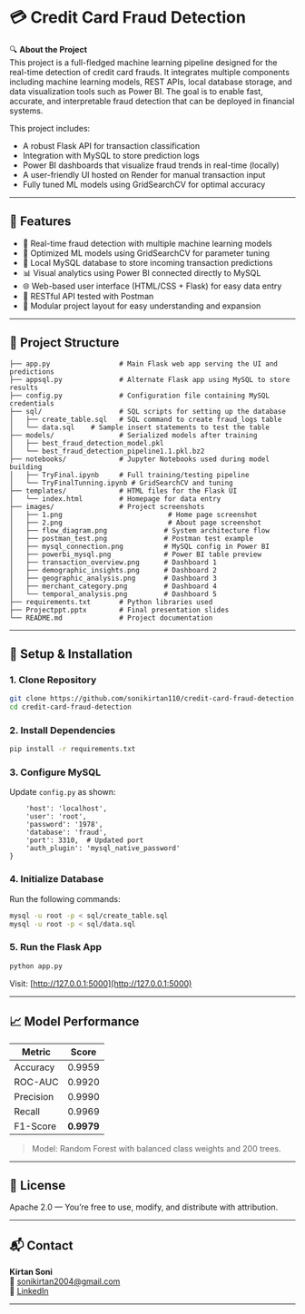 # 💳 Credit Card Fraud Detection

🔍 **About the Project**  
This project is a full-fledged machine learning pipeline designed for the real-time detection of credit card frauds. It integrates multiple components including machine learning models, REST APIs, local database storage, and data visualization tools such as Power BI. The goal is to enable fast, accurate, and interpretable fraud detection that can be deployed in financial systems.

This project includes:
- A robust Flask API for transaction classification
- Integration with MySQL to store prediction logs
- Power BI dashboards that visualize fraud trends in real-time (locally)
- A user-friendly UI hosted on Render for manual transaction input
- Fully tuned ML models using GridSearchCV for optimal accuracy

---

## 🚀 Features

- 🔗 Real-time fraud detection with multiple machine learning models
- 🧠 Optimized ML models using GridSearchCV for parameter tuning
- 💾 Local MySQL database to store incoming transaction predictions
- 📊 Visual analytics using Power BI connected directly to MySQL
- 🌐 Web-based user interface (HTML/CSS + Flask) for easy data entry
- 📮 RESTful API tested with Postman
- 📁 Modular project layout for easy understanding and expansion

---

## 📁 Project Structure

```credit-card-fraud-detection/
├── app.py                 # Main Flask web app serving the UI and predictions
├── appsql.py              # Alternate Flask app using MySQL to store results
├── config.py              # Configuration file containing MySQL credentials
├── sql/                   # SQL scripts for setting up the database
│   ├── create_table.sql   # SQL command to create fraud_logs table
│   └── data.sql    # Sample insert statements to test the table
├── models/                # Serialized models after training
│   ├── best_fraud_detection_model.pkl
│   └── best_fraud_detection_pipeline1.1.pkl.bz2
├── notebooks/             # Jupyter Notebooks used during model building
│   ├── TryFinal.ipynb     # Full training/testing pipeline
│   └── TryFinalTunning.ipynb # GridSearchCV and tuning
├── templates/             # HTML files for the Flask UI
│   └── index.html         # Homepage for data entry
├── images/                # Project screenshots
│   ├── 1.png                          # Home page screenshot
│   ├── 2.png                          # About page screenshot
│   ├── flow_diagram.png              # System architecture flow
│   ├── postman_test.png              # Postman test example
│   ├── mysql_connection.png          # MySQL config in Power BI
│   ├── powerbi_mysql.png             # Power BI table preview
│   ├── transaction_overview.png      # Dashboard 1
│   ├── demographic_insights.png      # Dashboard 2
│   ├── geographic_analysis.png       # Dashboard 3
│   ├── merchant_category.png         # Dashboard 4
│   └── temporal_analysis.png         # Dashboard 5
├── requirements.txt       # Python libraries used
├── Projectppt.pptx        # Final presentation slides
└── README.md              # Project documentation

```

---

## 🔧 Setup & Installation

### 1. Clone Repository
```bash
git clone https://github.com/sonikirtan110/credit-card-fraud-detection.git
cd credit-card-fraud-detection
```

### 2. Install Dependencies
```bash
pip install -r requirements.txt
```

### 3. Configure MySQL
Update `config.py` as shown:
```pythonDB_CONFIG = {
    'host': 'localhost',
    'user': 'root',
    'password': '1978',
    'database': 'fraud',
    'port': 3310,  # Updated port
    'auth_plugin': 'mysql_native_password'
}
```

### 4. Initialize Database
Run the following commands:
```bash
mysql -u root -p < sql/create_table.sql
mysql -u root -p < sql/data.sql
```

### 5. Run the Flask App
```bash
python app.py
```
Visit: [http://127.0.0.1:5000](http://127.0.0.1:5000)

---
## 📈 Model Performance

| Metric      | Score    |
|-------------|----------|
| Accuracy    | 0.9959   |
| ROC-AUC     | 0.9920   |
| Precision   | 0.9990   |
| Recall      | 0.9969   |
| F1-Score    | **0.9979** |

> Model: Random Forest with balanced class weights and 200 trees.

---

## 📜 License
Apache 2.0 — You’re free to use, modify, and distribute with attribution.

---

## 📬 Contact
**Kirtan Soni**  
📧 sonikirtan2004@gmail.com  
🔗 [LinkedIn](https://www.linkedin.com/in/kirtansoni02)

---
